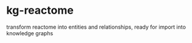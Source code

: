 # kg-reactome
transform reactome into entities and relationships, ready for import into knowledge graphs
